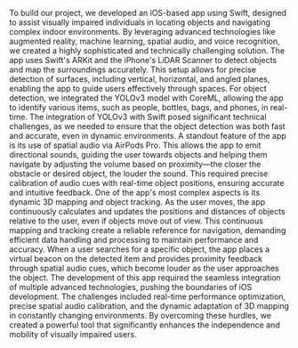 To build our project, we developed an iOS-based app using Swift, designed to assist visually impaired individuals in locating objects and navigating complex indoor environments. By leveraging advanced technologies like augmented reality, machine learning, spatial audio, and voice recognition, we created a highly sophisticated and technically challenging solution. The app uses Swift's ARKit and the iPhone's LiDAR Scanner to detect objects and map the surroundings accurately. This setup allows for precise detection of surfaces, including vertical, horizontal, and angled planes, enabling the app to guide users effectively through spaces. For object detection, we integrated the YOLOv3 model with CoreML, allowing the app to identify various items, such as people, bottles, bags, and phones, in real-time. The integration of YOLOv3 with Swift posed significant technical challenges, as we needed to ensure that the object detection was both fast and accurate, even in dynamic environments. A standout feature of the app is its use of spatial audio via AirPods Pro. This allows the app to emit directional sounds, guiding the user towards objects and helping them navigate by adjusting the volume based on proximity—the closer the obstacle or desired object, the louder the sound. This required precise calibration of audio cues with real-time object positions, ensuring accurate and intuitive feedback. One of the app's most complex aspects is its dynamic 3D mapping and object tracking. As the user moves, the app continuously calculates and updates the positions and distances of objects relative to the user, even if objects move out of view. This continuous mapping and tracking create a reliable reference for navigation, demanding efficient data handling and processing to maintain performance and accuracy. When a user searches for a specific object, the app places a virtual beacon on the detected item and provides proximity feedback through spatial audio cues, which become louder as the user approaches the object. The development of this app required the seamless integration of multiple advanced technologies, pushing the boundaries of iOS development. The challenges included real-time performance optimization, precise spatial audio calibration, and the dynamic adaptation of 3D mapping in constantly changing environments. By overcoming these hurdles, we created a powerful tool that significantly enhances the independence and mobility of visually impaired users.

